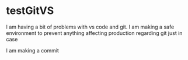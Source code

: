 # testGitVS
I am having a bit of problems with vs code and git. I am making a safe environment to prevent anything affecting production regarding git just in case

I am making a commit 

